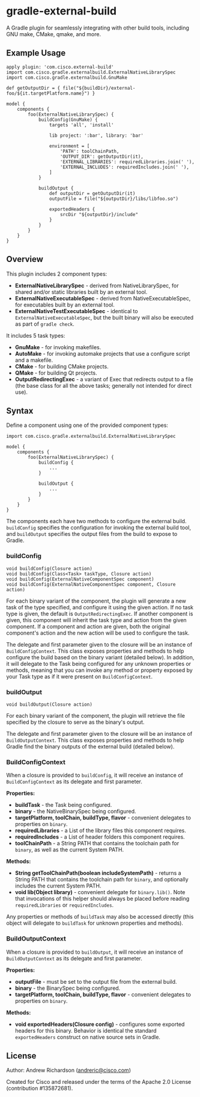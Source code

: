 # gradle-external-build

A Gradle plugin for seamlessly integrating with other build tools, including GNU make, CMake, qmake, and more.

## Example Usage

    apply plugin: 'com.cisco.external-build'
    import com.cisco.gradle.externalbuild.ExternalNativeLibrarySpec
    import com.cisco.gradle.externalbuild.GnuMake

    def getOutputDir = { file("${buildDir}/external-foo/${it.targetPlatform.name}") }

    model {
        components {
            foo(ExternalNativeLibrarySpec) {
                buildConfig(GnuMake) {
                    targets 'all', 'install'

                    lib project: ':bar', library: 'bar'

                    environment = [
                        'PATH': toolChainPath,
                        'OUTPUT_DIR': getOutputDir(it),
                        'EXTERNAL_LIBRARIES': requiredLibraries.join(' '),
                        'EXTERNAL_INCLUDES': requiredIncludes.join(' '),
                    ]
                }

                buildOutput {
                    def outputDir = getOutputDir(it)
                    outputFile = file("${outputDir}/libs/libfoo.so")

                    exportedHeaders {
                        srcDir "${outputDir}/include"
                    }
                }
            }
        }
    }
    
## Overview

This plugin includes 2 component types:

* **ExternalNativeLibrarySpec** - derived from NativeLibrarySpec, for shared and/or static libraries built by an external tool.
* **ExternalNativeExecutableSpec** - derived from NativeExecutableSpec, for executables built by an external tool.
* **ExternalNativeTestExecutableSpec** - identical to `ExternalNativeExecutableSpec`, but the built binary will also be executed
as part of `gradle check`.

It includes 5 task types:

* **GnuMake** - for invoking makefiles.
* **AutoMake** - for invoking automake projects that use a configure script and a makefile.
* **CMake** - for building CMake projects.
* **QMake** - for building Qt projects.
* **OutputRedirectingExec** - a variant of Exec that redirects output to a file (the base class for all the above tasks; generally not intended for direct use).

## Syntax

Define a component using one of the provided component types:

    import com.cisco.gradle.externalbuild.ExternalNativeLibrarySpec

    model {
        components {
            foo(ExternalNativeLibrarySpec) {
                buildConfig {
                    ...
                }

                buildOutput {
                    ...
                }
            }
        }
    }

The components each have two methods to configure the external build. `buildConfig`
specifies the configuration for invoking the external build tool, and `buildOutput`
specifies the output files from the build to expose to Gradle.

### buildConfig

    void buildConfig(Closure action)
    void buildConfig(Class<Task> taskType, Closure action)
    void buildConfig(ExternalNativeComponentSpec component)
    void buildConfig(ExternalNativeComponentSpec component, Closure action)

For each binary variant of the component, the plugin will generate a new task of the
type specified, and configure it using the given action. If no task type is given, the
default is `OutputRedirectingExec`. If another component is given, this component will
inherit the task type and action from the given component. If a component and action are
given, both the original component's action and the new action will be used to configure
the task.

The delegate and first parameter given to the closure will be an instance of
`BuildConfigContext`. This class exposes properties and methods to help configure the
build based on the binary variant (detailed below). In addition, it will delegate to the
Task being configured for any unknown properties or methods, meaning that you can invoke
any method or property exposed by your Task type as if it were present on
`BuildConfigContext`.

### buildOutput

    void buildOutput(Closure action)

For each binary variant of the component, the plugin will retrieve the file specified by
the closure to serve as the binary's output.

The delegate and first parameter given to the closure will be an instance of
`BuildOutputContext`. This class exposes properties and methods to help Gradle find
the binary outputs of the external build (detailed below).

### BuildConfigContext

When a closure is provided to `buildConfig`, it will receive an instance of
`BuildConfigContext` as its delegate and first parameter.

**Properties:**
* **buildTask** - the Task being configured.
* **binary** - the NativeBinarySpec being configured.
* **targetPlatform, toolChain, buildType, flavor** - convenient delegates to properties
on `binary`.
* **requiredLibraries** - a List of the library files this component requires.
* **requiredIncludes** - a List of header folders this component requires.
* **toolChainPath** - a String PATH that contains the toolchain path for `binary`, as well as the
current System PATH.

**Methods:**
* **String getToolChainPath(boolean includeSystemPath)** - returns a String PATH that contains the toolchain
path for `binary`, and optionally includes the current System PATH.
* **void lib(Object library)** - convenient delegate for `binary.lib()`. Note that invocations of
this helper should always be placed before reading `requiredLibraries` or `requiredIncludes`.

Any properties or methods of `buildTask` may also be accessed directly (this object will delegate
to `buildTask` for unknown properties and methods).

### BuildOutputContext

When a closure is provided to `buildOutput`, it will receive an instance of
`BuildOutputContext` as its delegate and first parameter.

**Properties:**
* **outputFile** - must be set to the output file from the external build.
* **binary** - the BinarySpec being configured.
* **targetPlatform, toolChain, buildType, flavor** - convenient delegates to properties
on `binary`.

**Methods:**
* **void exportedHeaders(Closure config)** - configures some exported headers for this binary. Behavior
is identical the standard `exportedHeaders` construct on native source sets in Gradle.

## License

Author: Andrew Richardson (andreric@cisco.com)

Created for Cisco and released under the terms of the Apache 2.0 License (contribution #135872681).